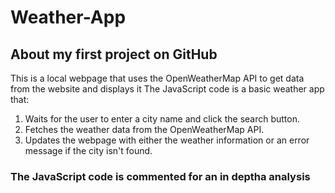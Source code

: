 # Weather-App
## About my first project on GitHub
This is a local webpage that uses the OpenWeatherMap API to get data from the website and displays it
The JavaScript code is a basic weather app that:

1. Waits for the user to enter a city name and click the search button.
2. Fetches the weather data from the OpenWeatherMap API.
3. Updates the webpage with either the weather information or an error message if the city isn't found.

### The JavaScript code is commented for an in deptha analysis
